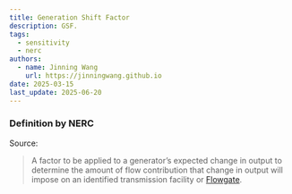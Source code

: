 ```yaml
---
title: Generation Shift Factor
description: GSF.
tags:
  - sensitivity
  - nerc
authors:
  - name: Jinning Wang
    url: https://jinningwang.github.io
date: 2025-03-15
last_update: 2025-06-20
---
```


### Definition by NERC

Source: <d-cite key="nerc2024glossary"></d-cite>

> A factor to be applied to a generator’s expected change in output to determine the amount of flow contribution that change in output will impose on an identified transmission facility or [Flowgate](/wiki/flowgate).
